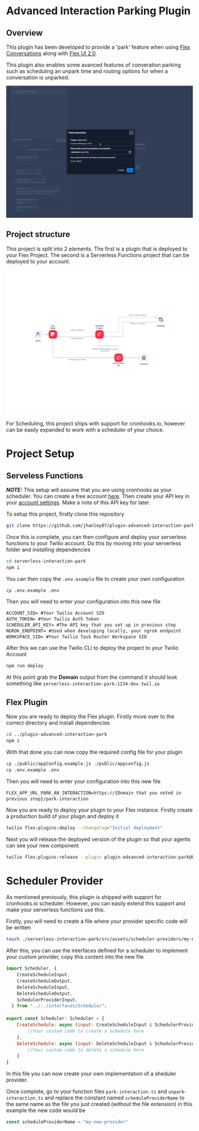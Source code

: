 # Advanced Interaction Parking Plugin
## Overview
This plugin has been developed to provide a 'park' feature when using [Flex Conversations](https://www.twilio.com/docs/flex/developer/conversations) along with [Flex UI 2.0](https://www.twilio.com/docs/flex/release-notes/flex-ui-release-notes-for-v2xx).

This plugin also enables some avanced features of converation parking such as scheduling an unpark time and routing options for when a conversation is unparked.

![](/Assets/plugin-park.gif)

## Project structure
This project is split into 2 elements. The first is a plugin that is deployed to your Flex Project. The second is a Serverless Functions project that can be deployed to your account.

![](/Assets/Interaction%20Parking.png)

For Scheduling, this project ships with support for cronhooks.io, however can be easily expanded to work with a scheduler of your choice.


# Project Setup

## Serveless Functions

**_NOTE:_**  This setup will assume that you are using cronhooks as your scheduler. You can create a free account [here](https://app.cronhooks.io/#/account/register). Then create your API key in your [account settings](https://app.cronhooks.io/#/user/api-keys). Make a note of this API key for later.

To setup this project, firstly clone this repository
```bash
git clone https://github.com/jhanley87/plugin-advanced-interaction-park.git
```
Once this is complete, you can then configure and deploy your serverless functions to your Twilio account. Do this by moving into your serverless folder and installing dependencies
```bash
cd serverless-interaction-park
npm i
```
You can then copy the `.env.example` file to create your own configuration
```bash
cp .env.example .env
```
Then you will need to enter your configuration into this new file
```
ACCOUNT_SID= #Your Twilio Account SID
AUTH_TOKEN= #Your Twilio Auth Token
SCHEDULER_API_KEY= #The API key that you set up in previous step
NGROK_ENDPOINT= #Used when developing locally, your ngrok endpoint
WORKSPACE_SID= #Your Twilio Task Router Workspace SID
```
After this we can use the Twilio CLI to deploy the project to your Twilio Account
```bash
npm run deploy
```
At this point grab the **Domain** output from the command it should look something like `serverless-interaction-park-1234-dev.twil.io`

## Flex Plugin
Now you are ready to deploy the Flex plugin. Firstly move over to the correct directory and install dependencies
```bash
cd ../plugin-advanced-interaction-park
npm i
```
With that done you can now copy the required config file for your plugin
```bash
cp ./public/appConfig.example.js ./public/appconfig.js
cp .env.example .env
```
Then you will need to enter your configuration into this new file
```
FLEX_APP_URL_PARK_AN_INTERACTION=https://{Domain that you noted in previous step}/park-interaction
```
Now you are ready to deploy your plugin to your Flex instance. Firstly create a production build of your plugin and deploy it
```bash
twilio flex:plugins:deploy --changelog="Initial deployment"
```
Next you will release the deployed version of the plugin so that your agents can see your new component
```bash
twilio flex:plugins:release --plugin plugin-advanced-interaction-park@0.0.1 --name "Release version 0.0.1" --description "Release initial deployment."
```

# Scheduler Provider
As mentioned previously, this plugin is shipped with support for cronhooks.io scheduler. However, you can easily extend this support and make your serverless functions use this.

Firstly, you will need to create a file where your provider specific code will be written
```bash
touch ./serverless-interaction-park/src/assets/scheduler-providers/my-new-provider.ts
```
After this, you can use the interfaces defined for a scheduler to implement your custom provider, copy this content into the new file
```javascript
import Scheduler, {
    CreateScheduleInput,
    CreateScheduleOutput,
    DeleteScheduleInput,
    DeleteScheduleOutput,
    SchedulerProviderInput,
  } from "../../interfaces/Scheduler";

export const Scheduler: Scheduler = {
    CreateSchedule: async (input: CreateScheduleInput & SchedulerProviderInput): Promise<CreateScheduleOutput> {
        //Your custom code to create a schedule here
    },
    DeleteSchedule: async (input: DeleteScheduleInput & SchedulerProviderInput): Promise<DeleteScheduleOutput> {
        //Your custom code to delete a schedule here
    }
}
```
In this file you can now create your own implementation of a sheduler provider.

Once complete, go to your function files `park-interaction.ts` and `unpark-interaction.ts` and replace the constant named `scheduleProviderName` to the same name as the file you just created (without the file extension) in this example the new code would be
```javascript
const scheduleProviderName = "my-new-provider"
```
